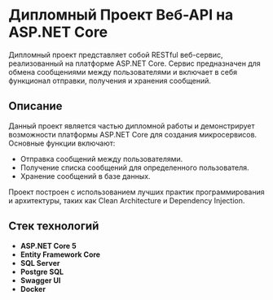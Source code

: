# Дипломный Проект Веб-АPI на ASP.NET Core

Дипломный проект представляет собой RESTful веб-сервис, реализованный на платформе ASP.NET Core. Сервис предназначен для обмена сообщениями между пользователями и включает в себя функционал отправки, получения и хранения сообщений.

## Описание

Данный проект является частью дипломной работы и демонстрирует возможности платформы ASP.NET Core для создания микросервисов. Основные функции включают:
- Отправка сообщений между пользователями.
- Получение списка сообщений для определенного пользователя.
- Хранение сообщений в базе данных.

Проект построен с использованием лучших практик программирования и архитектуры, таких как Clean Architecture и Dependency Injection.

## Стек технологий

- **ASP.NET Core 5**
- **Entity Framework Core**
- **SQL Server**
- **Postgre SQL**
- **Swagger UI**
- **Docker**
